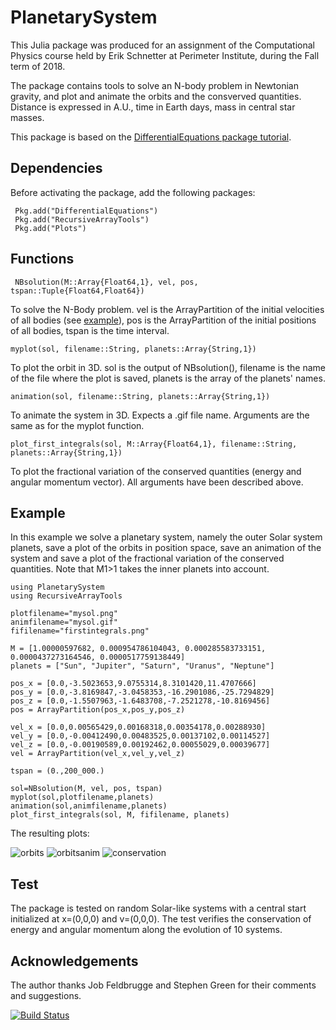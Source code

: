 # PlanetarySystem

This Julia package was produced for an assignment of the Computational Physics course held by Erik Schnetter at Perimeter Institute, during the Fall term of 2018.

The package contains tools to solve an N-body problem in Newtonian gravity, and plot and animate the orbits and the consverved quantities. Distance is expressed in A.U., time in Earth days, mass in central star masses.

This package is based on the [DifferentialEquations package tutorial](https://github.com/JuliaDiffEq/DiffEqTutorials.jl/blob/master/PhysicalModels/Outer-Solar-System.ipynb).

## Dependencies

Before activating the package, add the following packages:
```
 Pkg.add("DifferentialEquations") 
 Pkg.add("RecursiveArrayTools") 
 Pkg.add("Plots") 
```

## Functions

```
 NBsolution(M::Array{Float64,1}, vel, pos, tspan::Tuple{Float64,Float64})
 ```
To solve the N-Body problem.  vel is the ArrayPartition of the initial velocities of all bodies (see [example](#example)), pos is the ArrayPartition of the initial positions of all bodies, tspan is the time interval.
 
 ```
 myplot(sol, filename::String, planets::Array{String,1})
 ```
To plot the orbit in 3D. sol is the output of NBsolution(), filename is the name of the file where the plot is saved, planets is the array of the planets' names.
 
 ```
 animation(sol, filename::String, planets::Array{String,1})
 ```
 To animate the system in 3D. Expects a .gif file name. Arguments are the same as for the myplot function.
 
 ```
 plot_first_integrals(sol, M::Array{Float64,1}, filename::String, planets::Array{String,1})
 ```
To plot the fractional variation of the conserved quantities (energy and angular momentum vector). All arguments have been described above.

## Example

In this example we solve a planetary system, namely the outer Solar system planets, save a plot of the orbits in position space, save an animation of the system and save a plot of the fractional variation of the conserved quantities. Note that M1>1 takes the inner planets into account.

 ```
using PlanetarySystem
using RecursiveArrayTools

plotfilename="mysol.png"
animfilename="mysol.gif"
fifilename="firstintegrals.png"

M = [1.00000597682, 0.000954786104043, 0.000285583733151, 0.0000437273164546, 0.0000517759138449]
planets = ["Sun", "Jupiter", "Saturn", "Uranus", "Neptune"] 

pos_x = [0.0,-3.5023653,9.0755314,8.3101420,11.4707666]
pos_y = [0.0,-3.8169847,-3.0458353,-16.2901086,-25.7294829]
pos_z = [0.0,-1.5507963,-1.6483708,-7.2521278,-10.8169456]
pos = ArrayPartition(pos_x,pos_y,pos_z)

vel_x = [0.0,0.00565429,0.00168318,0.00354178,0.00288930]
vel_y = [0.0,-0.00412490,0.00483525,0.00137102,0.00114527]
vel_z = [0.0,-0.00190589,0.00192462,0.00055029,0.00039677]
vel = ArrayPartition(vel_x,vel_y,vel_z)

tspan = (0.,200_000.)

sol=NBsolution(M, vel, pos, tspan)
myplot(sol,plotfilename,planets)
animation(sol,animfilename,planets)
plot_first_integrals(sol, M, fifilename, planets)
 ```
 The resulting plots:
 
 ![orbits](https://i.imgur.com/pHHsZg3.png)
 ![orbitsanim](https://i.imgur.com/AfvHrf6.gif)
 ![conservation](https://i.imgur.com/yLKs14W.png)

## Test

The package is tested on random Solar-like systems with a central start initialized at x=(0,0,0) and v=(0,0,0). The test verifies the conservation of energy and angular momentum along the evolution of 10 systems.

## Acknowledgements 

The author thanks Job Feldbrugge and Stephen Green for their comments and suggestions.

[![Build Status](https://travis-ci.org/laurasberna/PlanetarySystem.jl.svg?branch=master)](https://travis-ci.org/laurasberna/PlanetarySystem.jl)
